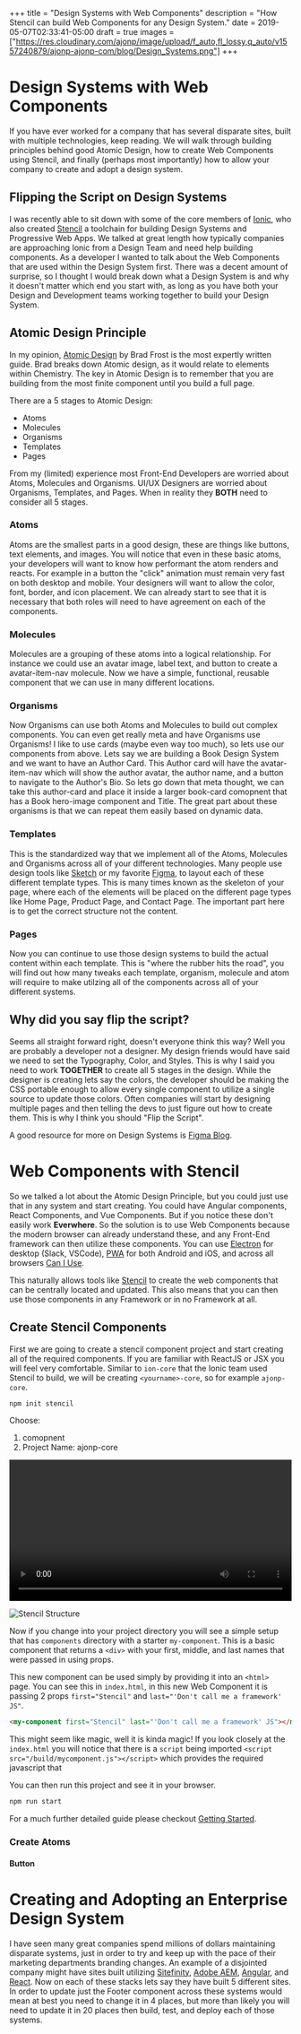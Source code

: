 +++
title = "Design Systems with Web Components"
description = "How Stencil can build Web Components for any Design System."
date = 2019-05-07T02:33:41-05:00
draft = true
images = ["https://res.cloudinary.com/ajonp/image/upload/f_auto,fl_lossy,q_auto/v1557240879/ajonp-ajonp-com/blog/Design_Systems.png"]
+++

# Design Systems with Web Components

If you have ever worked for a company that has several disparate sites, built with multiple technologies, keep reading. We will walk through building principles behind good Atomic Design, how to create Web Components using Stencil, and finally (perhaps most importantly) how to allow your company to create and adopt a design system.

## Flipping the Script on Design Systems
I was recently able to sit down with some of the core members of [Ionic](https://ionicframework.com/), who also created [Stencil](https://stenciljs.com/) a toolchain for building Design Systems and Progressive Web Apps. We talked at great length how typically companies are approaching Ionic from a Design Team and need help building components. As a developer I wanted to talk about the Web Components that are used within the Design System first. There was a decent amount of surprise, so I thought I would break down what a Design System is and why it doesn't matter which end you start with, as long as you have both your Design and Development teams working together to build your Design System.

## Atomic Design Principle
In my opinion, [Atomic Design](http://atomicdesign.bradfrost.com/) by Brad Frost is the most expertly written guide. Brad breaks down Atomic design, as it would relate to elements within Chemistry. The key in Atomic Design is to remember that you are building from the most finite component until you build a full page.

There are a 5 stages to Atomic Design:

- Atoms
- Molecules
- Organisms
- Templates
- Pages

From my (limited) experience most Front-End Developers are worried about Atoms, Molecules and Organisms. UI/UX Designers are worried about Organisms, Templates, and Pages. When in reality they __BOTH__ need to consider all 5 stages. 

### Atoms
Atoms are the smallest parts in a good design, these are things like buttons, text elements, and images. You will notice that even in these basic atoms, your developers will want to know how performant the atom renders and reacts. 
For example in a button the "click" animation must remain very fast on both desktop and mobile. Your designers will want to allow the color, font, border, and icon placement. We can already start to see that it is necessary that both roles will need to have agreement on each of the components.

### Molecules 
Molecules are a grouping of these atoms into a logical relationship. For instance we could use an avatar image, label text, and button to create a avatar-item-nav molecule. Now we have a simple, functional, reusable component that we can use in many different locations.

### Organisms
Now Organisms can use both Atoms and Molecules to build out complex components. You can even get really meta and have Organisms use Organisms! I like to use cards (maybe even way too much), so lets use our components from above. Lets say we are building a Book Design System and we want to have an Author Card. This Author card will have the avatar-item-nav which will show the author avatar, the author name, and a button to navigate to the Author's Bio. So lets go down that meta thought, we can take this author-card and place it inside a larger book-card comopnent that has a Book hero-image component and Title. The great part about these organisms is that we can repeat them easily based on dynamic data.

### Templates
This is the standardized way that we implement all of the Atoms, Molecules and Organisms across all of your different technologies. Many people use design tools like [Sketch](https://www.sketch.com/) or my favorite [Figma](https://www.figma.com/), to layout each of these different template types.
This is many times known as the skeleton of your page, where each of the elements will be placed on the different page types like Home Page, Product Page, and Contact Page. The important part here is to get the correct structure not the content. 

### Pages
Now you can continue to use those design systems to build the actual content within each template. This is "where the rubber hits the road", you will find out how many tweaks each template, organism, molecule and atom will require to make utilzing all of the components across all of your different systems.

## Why did you say flip the script?
Seems all straight forward right, doesn't everyone think this way? Well you are probably a developer not a designer. My design friends would have said we need to set the Typography, Color, and Styles. This is why I said you need to work __TOGETHER__ to create all 5 stages in the design. While the designer is creating lets say the colors, the developer should be making the CSS portable enough to allow every single component to utilize a single source to update those colors. Often companies will start by designing multiple pages and then telling the devs to just figure out how to create them. This is why I think you should "Flip the Script".

A good resource for more on Design Systems is [Figma Blog](https://www.figma.com/blog/how-to-build-your-design-system-in-figma/).

# Web Components with Stencil
So we talked a lot about the Atomic Design Principle, but you could just use that in any system and start creating. You could have Angular components, React Components, and Vue Components. But if you notice these don't easily work __Everwhere__. So the solution is to use Web Components because the modern browser can already understand these, and any Front-End framework can then utilize these components. You can use [Electron](https://electronjs.org/) for desktop (Slack, VSCode), [PWA](https://developers.google.com/web/progressive-web-apps/) for both Android and iOS, and across all browsers [Can I Use](https://caniuse.com/#search=custom%20elements). 

This naturally allows tools like [Stencil](https://stenciljs.com/) to create the web components that can be centrally located and updated. This also means that you can then use those components in any Framework or in no Framework at all.

## Create Stencil Components
First we are going to create a stencil component project and start creating all of the required components. If you are familiar with ReactJS or JSX you will feel very comfortable. Similar to `ion-core` that the Ionic team used Stencil to build, we will be creating `<yourname>-core`, so for example `ajonp-core`.

```sh
npm init stencil
``` 
Choose:

1. comopnent  
1. Project Name: ajonp-core


<video controls src="https://res.cloudinary.com/ajonp/video/upload/v1557259772/ajonp-ajonp-com/blog/Screen_Recording_2019-05-07_at_4.07.54_PM.mov" title="Stencil Component Setup" style="width:100%"></video>

![Stencil Structure](https://res.cloudinary.com/ajonp/image/upload/f_auto,fl_lossy,q_auto/v1557260425/ajonp-ajonp-com/blog/Screen_Shot_2019-05-07_at_4.17.02_PM.png)

Now if you change into your project directory you will see a simple setup that has `components` directory with a starter `my-component`. This is a basic component that returns a `<div>` with your first, middle, and last names that were passed in using props.

This new component can be used simply by providing it into an `<html>` page. You can see this in `index.html`, in this new Web Component it is passing 2 props `first="Stencil"` and `last="'Don't call me a framework' JS"`.

```html
<my-component first="Stencil" last="'Don't call me a framework' JS"></my-component>
```

This might seem like magic, well it is kinda magic! If you look closely at the `index.html` you will notice that there is a `script` being imported `<script src="/build/mycomponent.js"></script>` which provides the required javascript that 

You can then run this project and see it in your browser.
```sh
npm run start
```

For a much further detailed guide please checkout [Getting Started](https://stenciljs.com/docs/getting-started).

### Create Atoms

#### Button



# Creating and Adopting an Enterprise Design System
I have seen many great companies spend millions of dollars maintaining disparate systems, just in order to try and keep up with the pace of their marketing departments branding changes. An example of a disjointed company might have sites built utilizing [Sitefinity](https://www.progress.com/sitefinity-cms), [Adobe AEM](https://www.adobe.com/marketing/experience-manager.html), [Angular](https://angular.io/), and [React](https://reactjs.org/). Now on each of these stacks lets say they have built 5 different sites. In order to update just the Footer component across these systems would mean at best you need to change it in 4 places, but more than likely you will need to update it in 20 places then build, test, and deploy each of those systems.

